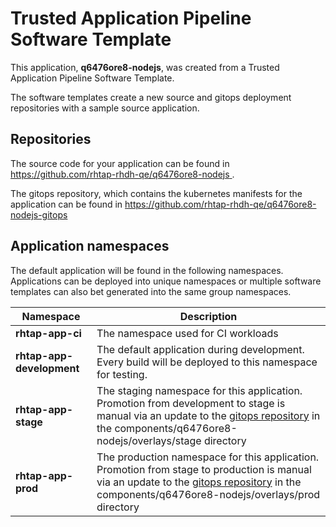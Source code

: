 # Trusted Application Pipeline Software Template

This application, **q6476ore8-nodejs**, was created from a Trusted Application Pipeline Software Template.

The software templates create a new source and gitops deployment repositories with a sample source application. 

## Repositories

The source code for your application can be found in [https://github.com/rhtap-rhdh-qe/q6476ore8-nodejs ](https://github.com/rhtap-rhdh-qe/q6476ore8-nodejs ).
 
The gitops repository, which contains the kubernetes manifests for the application can be found in 
[https://github.com/rhtap-rhdh-qe/q6476ore8-nodejs-gitops ](https://github.com/rhtap-rhdh-qe/q6476ore8-nodejs-gitops ) 

## Application namespaces 

The default application will be found in the following namespaces. Applications can be deployed into unique namespaces or multiple software templates can also bet generated into the same group namespaces.  

|  Namespace   |  Description   |  
| -------- | -------- |
| **rhtap-app-ci** | The namespace used for CI workloads |
| **rhtap-app-development** | The default application during development. Every build will be deployed to this namespace for testing. |
| **rhtap-app-stage** | The staging namespace for this application. Promotion from development to stage is manual via an update to the [gitops repository](https://github.com/rhtap-rhdh-qe/q6476ore8-nodejs-gitops ) in the components/q6476ore8-nodejs/overlays/stage directory |
| **rhtap-app-prod** | The production namespace for this application. Promotion from stage to production is manual via an update to the [gitops repository](https://github.com/rhtap-rhdh-qe/q6476ore8-nodejs-gitops ) in the components/q6476ore8-nodejs/overlays/prod directory |